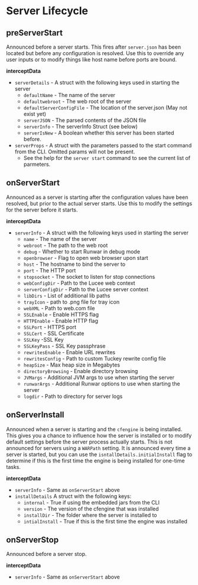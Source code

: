 # Server Lifecycle

## preServerStart

Announced before a server starts.  This fires after `server.json` has been located but before any configuration is resolved.  Use this to override any user inputs or to modify things like host name before ports are bound.

**interceptData**

* `serverDetails` - A struct with the following keys used in starting the server
  * `defaultName` - The name of the server
  * `defaultwebroot` - The web root of the server
  * `defaultServerConfigFile` - The location of the server.json (May not exist yet)
  * `serverJSON` - The parsed contents of the JSON file
  * `serverInfo` - The serverInfo Struct (see below)
  * `serverIsNew` - A boolean whether this server has been started before.
* `serverProps` - A struct with the parameters passed to the start command from the CLI.  Omitted params will not be present.
  * See the help for the `server start` command to see the current list of parmeters.
 
## onServerStart

Announced as a server is starting after the configuration values have been resolved, but prior to the actual server starts.  Use this to modify the settings for the server before it starts.

**interceptData**

* `serverInfo` - A struct with the following keys used in starting the server
  * `name` - The name of the server
  * `webroot` - The path to the web root
  * `debug` - Whether  to start Runwar in debug mode
  * `openbrowser` - Flag to open web browser upon start
  * `host` - The hostname to bind the server to
  * `port` - The HTTP port
  * `stopsocket` - The socket to listen for stop connections
  * `webConfigDir` - Path to the Lucee web context
  * `serverConfigDir` - Path to the Lucee server context
  * `libDirs` -  List of additional lib paths
  * `trayIcon` - path to .png file for tray icon
  * `webXML` - Path to web.com file
  * `SSLEnable` - Enable HTTPS flag
  * `HTTPEnable` - Enable HTTP flag
  * `SSLPort` - HTTPS port
  * `SSLCert` - SSL Certificate
  * `SSLKey` -SSL Key 
  * `SSLKeyPass` - SSL Key passphrase
  * `rewritesEnable` - Enable URL rewrites
  * `rewritesConfig` - Path to custom Tuckey rewrite config file
  * `heapSize` - Max heap size in Megabytes
  * `directoryBrowsing` - Enable directory browsing
  * `JVMargs` - Additional JVM args to use when starting the server
  * `runwarArgs` - Additional Runwar options to use when starting the server
  * `logdir` - Path to directory for server logs
 

## onServerInstall

Announced when a server is starting and the `cfengine` is being installed.  This gives you a chance to influence how the server is installed or to modify default settings before the server process actually starts.  This is not announced for servers using a `WARPath` setting.  It is announced every time a server is started, but you can use the `isntallDetails.initialInstall` flag to determine if this is the first time the engine is being installed for one-time tasks.

**interceptData**

* `serverInfo` - Same as `onServerStart` above
* `installDetails` A struct with the following keys:
  * `internal` - True if using the embedded jars from the CLI
  * `version` - The version of the cfengine that was installed
  * `installDir` - The folder where the server is installed to
  * `intialInstall` - True if this is the first time the engine was installed

## onServerStop

Announced before a server stop.

**interceptData**

* `serverInfo` - Same as `onServerStart` above
